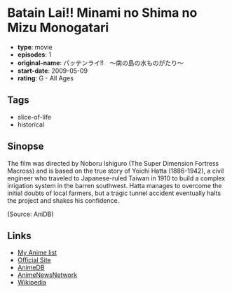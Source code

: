 # Batain Lai!! Minami no Shima no Mizu Monogatari

-   **type**: movie
-   **episodes**: 1
-   **original-name**: パッテンライ!!　～南の島の水ものがたり～
-   **start-date**: 2009-05-09
-   **rating**: G - All Ages

## Tags

-   slice-of-life
-   historical

## Sinopse

The film was directed by Noboru Ishiguro (The Super Dimension Fortress Macross) and is based on the true story of Yoichi Hatta (1886-1942), a civil engineer who traveled to Japanese-ruled Taiwan in 1910 to build a complex irrigation system in the barren southwest. Hatta manages to overcome the initial doubts of local farmers, but a tragic tunnel accident eventually halts the project and shakes his confidence.

(Source: AniDB)

## Links

-   [My Anime list](https://myanimelist.net/anime/6688/Batain_Lai_Minami_no_Shima_no_Mizu_Monogatari)
-   [Official Site](http://www.mushi-pro.co.jp/2010/08/%E3%83%91%E3%83%83%E3%83%86%E3%83%B3%E3%83%A9%E3%82%A4%EF%BC%81%EF%BC%81%E3%80%9C%E5%8D%97%E3%81%AE%E5%B3%B6%E3%81%AE%E6%B0%B4%E3%82%82%E3%81%AE%E3%81%8C%E3%81%9F%E3%82%8A%E3%80%9C/)
-   [AnimeDB](http://anidb.info/perl-bin/animedb.pl?show=anime&aid=6021)
-   [AnimeNewsNetwork](http://www.animenewsnetwork.com/encyclopedia/anime.php?id=11310)
-   [Wikipedia](http://ja.wikipedia.org/wiki/%E3%83%91%E3%83%83%E3%83%86%E3%83%B3%E3%83%A9%E3%82%A4!!_%E3%80%9C%E5%8D%97%E3%81%AE%E5%B3%B6%E3%81%AE%E6%B0%B4%E3%82%82%E3%81%AE%E3%81%8C%E3%81%9F%E3%82%8A%E3%80%9C)

